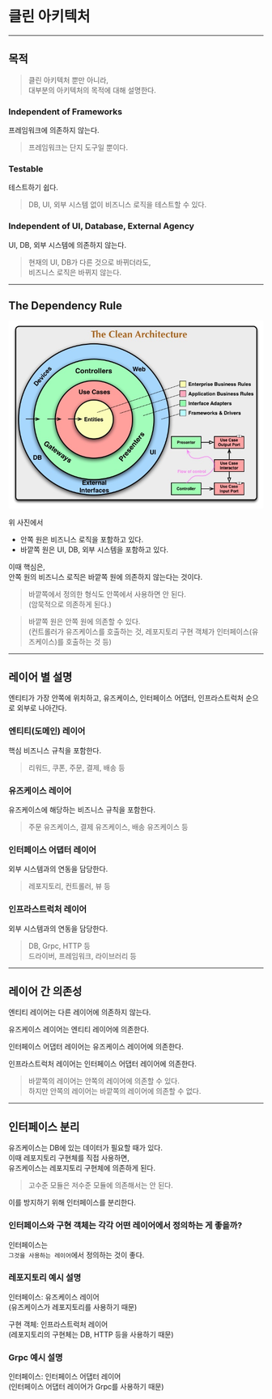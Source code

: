 # 클린 아키텍처

---

## 목적

> 클린 아키텍처 뿐만 아니라,  
> 대부분의 아키텍처의 목적에 대해 설명한다.

### Independent of Frameworks

프레임워크에 의존하지 않는다.

> 프레임워크는 단지 도구일 뿐이다.

### Testable

테스트하기 쉽다.

> DB, UI, 외부 시스템 없이 비즈니스 로직을 테스트할 수 있다.

### Independent of UI, Database, External Agency

UI, DB, 외부 시스템에 의존하지 않는다.

> 현재의 UI, DB가 다른 것으로 바뀌더라도,  
> 비즈니스 로직은 바뀌지 않는다.

---

## The Dependency Rule

![img.png](../img/clean_architecture_1.png)

위 사진에서

- 안쪽 원은 비즈니스 로직을 포함하고 있다.
- 바깥쪽 원은 UI, DB, 외부 시스템을 포함하고 있다.

이때 핵심은,  
안쪽 원의 비즈니스 로직은 바깥쪽 원에 의존하지 않는다는 것이다.

> 바깥쪽에서 정의한 형식도 안쪽에서 사용하면 안 된다.  
> (암묵적으로 의존하게 된다.)

> 바깥쪽 원은 안쪽 원에 의존할 수 있다.  
> (컨트롤러가 유즈케이스를 호출하는 것, 레포지토리 구현 객체가 인터페이스(유즈케이스)를 호출하는 것 등)

---

## 레이어 별 설명

엔티티가 가장 안쪽에 위치하고, 유즈케이스, 인터페이스 어댑터, 인프라스트럭처 순으로 외부로 나아간다.

### 엔티티(도메인) 레이어

핵심 비즈니스 규칙을 포함한다.

> 리워드, 쿠폰, 주문, 결제, 배송 등

### 유즈케이스 레이어

유즈케이스에 해당하는 비즈니스 규칙을 포함한다.

> 주문 유즈케이스, 결제 유즈케이스, 배송 유즈케이스 등

### 인터페이스 어댑터 레이어

외부 시스템과의 연동을 담당한다.

> 레포지토리, 컨트롤러, 뷰 등

### 인프라스트럭처 레이어

외부 시스템과의 연동을 담당한다.

> DB, Grpc, HTTP 등  
> 드라이버, 프레임워크, 라이브러리 등

---

## 레이어 간 의존성

엔티티 레이어는 다른 레이어에 의존하지 않는다.

유즈케이스 레이어는 엔티티 레이어에 의존한다.

인터페이스 어댑터 레이어는 유즈케이스 레이어에 의존한다.

인프라스트럭처 레이어는 인터페이스 어댑터 레이어에 의존한다.

> 바깥쪽의 레이어는 안쪽의 레이어에 의존할 수 있다.  
> 하지만 안쪽의 레이어는 바깥쪽의 레이어에 의존할 수 없다.

---

## 인터페이스 분리

유즈케이스는 DB에 있는 데이터가 필요할 때가 있다.  
이때 레포지토리 구현체를 직접 사용하면,  
유즈케이스는 레포지토리 구현체에 의존하게 된다.

> 고수준 모듈은 저수준 모듈에 의존해서는 안 된다.

이를 방지하기 위해 인터페이스를 분리한다.

### 인터페이스와 구현 객체는 각각 어떤 레이어에서 정의하는 게 좋을까?

인터페이스는  
`그것을 사용하는 레이어`에서 정의하는 것이 좋다.

### 레포지토리 예시 설명

인터페이스: 유즈케이스 레이어  
(유즈케이스가 레포지토리를 사용하기 때문)

구현 객체: 인프라스트럭처 레이어  
(레포지토리의 구현체는 DB, HTTP 등을 사용하기 때문)

### Grpc 예시 설명

인터페이스: 인터페이스 어댑터 레이어  
(인터페이스 어댑터 레이어가 Grpc를 사용하기 때문)